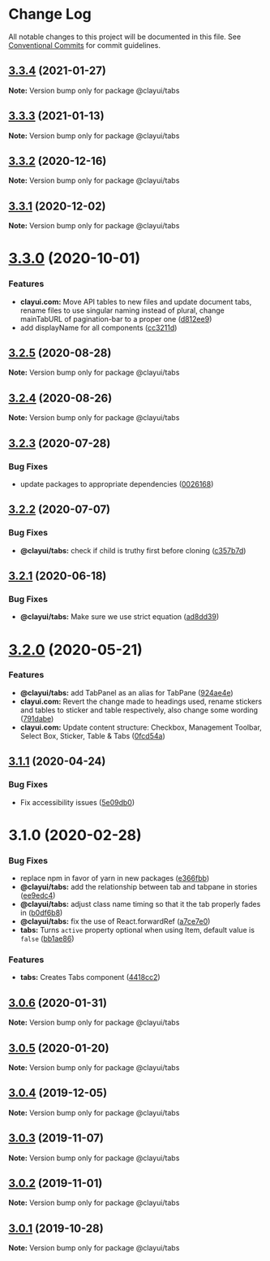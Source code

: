 # Change Log

All notable changes to this project will be documented in this file.
See [Conventional Commits](https://conventionalcommits.org) for commit guidelines.

## [3.3.4](https://github.com/liferay/clay/compare/@clayui/tabs@3.3.3...@clayui/tabs@3.3.4) (2021-01-27)

**Note:** Version bump only for package @clayui/tabs

## [3.3.3](https://github.com/liferay/clay/compare/@clayui/tabs@3.3.2...@clayui/tabs@3.3.3) (2021-01-13)

**Note:** Version bump only for package @clayui/tabs

## [3.3.2](https://github.com/liferay/clay/compare/@clayui/tabs@3.3.0...@clayui/tabs@3.3.2) (2020-12-16)

**Note:** Version bump only for package @clayui/tabs

## [3.3.1](https://github.com/liferay/clay/compare/@clayui/tabs@3.3.0...@clayui/tabs@3.3.1) (2020-12-02)

**Note:** Version bump only for package @clayui/tabs

# [3.3.0](https://github.com/liferay/clay/compare/@clayui/tabs@3.2.5...@clayui/tabs@3.3.0) (2020-10-01)

### Features

-   **clayui.com:** Move API tables to new files and update document tabs, rename files to use singular naming instead of plural, change mainTabURL of pagination-bar to a proper one ([d812ee9](https://github.com/liferay/clay/commit/d812ee9))
-   add displayName for all components ([cc3211d](https://github.com/liferay/clay/commit/cc3211d))

## [3.2.5](https://github.com/liferay/clay/compare/@clayui/tabs@3.2.4...@clayui/tabs@3.2.5) (2020-08-28)

**Note:** Version bump only for package @clayui/tabs

## [3.2.4](https://github.com/liferay/clay/compare/@clayui/tabs@3.2.3...@clayui/tabs@3.2.4) (2020-08-26)

**Note:** Version bump only for package @clayui/tabs

## [3.2.3](https://github.com/liferay/clay/compare/@clayui/tabs@3.2.2...@clayui/tabs@3.2.3) (2020-07-28)

### Bug Fixes

-   update packages to appropriate dependencies ([0026168](https://github.com/liferay/clay/commit/0026168))

## [3.2.2](https://github.com/liferay/clay/compare/@clayui/tabs@3.2.1...@clayui/tabs@3.2.2) (2020-07-07)

### Bug Fixes

-   **@clayui/tabs:** check if child is truthy first before cloning ([c357b7d](https://github.com/liferay/clay/commit/c357b7d))

## [3.2.1](https://github.com/liferay/clay/compare/@clayui/tabs@3.2.0...@clayui/tabs@3.2.1) (2020-06-18)

### Bug Fixes

-   **@clayui/tabs:** Make sure we use strict equation ([ad8dd39](https://github.com/liferay/clay/commit/ad8dd39))

# [3.2.0](https://github.com/liferay/clay/compare/@clayui/tabs@3.1.1...@clayui/tabs@3.2.0) (2020-05-21)

### Features

-   **@clayui/tabs:** add TabPanel as an alias for TabPane ([924ae4e](https://github.com/liferay/clay/commit/924ae4e))
-   **clayui.com:** Revert the change made to headings used, rename stickers and tables to sticker and table respectively, also change some wording ([791dabe](https://github.com/liferay/clay/commit/791dabe))
-   **clayui.com:** Update content structure: Checkbox, Management Toolbar, Select Box, Sticker, Table & Tabs ([0fcd54a](https://github.com/liferay/clay/commit/0fcd54a))

## [3.1.1](https://github.com/liferay/clay/compare/@clayui/tabs@3.1.0...@clayui/tabs@3.1.1) (2020-04-24)

### Bug Fixes

-   Fix accessibility issues ([5e09db0](https://github.com/liferay/clay/commit/5e09db0))

# 3.1.0 (2020-02-28)

### Bug Fixes

-   replace npm in favor of yarn in new packages ([e366fbb](https://github.com/liferay/clay/commit/e366fbb))
-   **@clayui/tabs:** add the relationship between tab and tabpane in stories ([ee9edc4](https://github.com/liferay/clay/commit/ee9edc4))
-   **@clayui/tabs:** adjust class name timing so that it the tab properly fades in ([b0df6b8](https://github.com/liferay/clay/commit/b0df6b8))
-   **@clayui/tabs:** fix the use of React.forwardRef ([a7ce7e0](https://github.com/liferay/clay/commit/a7ce7e0))
-   **tabs:** Turns `active` property optional when using Item, default value is `false` ([bb1ae86](https://github.com/liferay/clay/commit/bb1ae86))

### Features

-   **tabs:** Creates Tabs component ([4418cc2](https://github.com/liferay/clay/commit/4418cc2))

## [3.0.6](https://github.com/liferay/clay/tree/master/packages/clay-tabs/compare/@clayui/tabs@3.0.3...@clayui/tabs@3.0.6) (2020-01-31)

**Note:** Version bump only for package @clayui/tabs

## [3.0.5](https://github.com/liferay/clay/tree/master/packages/clay-tabs/compare/@clayui/tabs@3.0.3...@clayui/tabs@3.0.5) (2020-01-20)

**Note:** Version bump only for package @clayui/tabs

## [3.0.4](https://github.com/liferay/clay/tree/master/packages/clay-tabs/compare/@clayui/tabs@3.0.3...@clayui/tabs@3.0.4) (2019-12-05)

**Note:** Version bump only for package @clayui/tabs

## [3.0.3](https://github.com/liferay/clay/tree/master/packages/clay-tabs/compare/@clayui/tabs@3.0.2...@clayui/tabs@3.0.3) (2019-11-07)

**Note:** Version bump only for package @clayui/tabs

## [3.0.2](https://github.com/liferay/clay/tree/master/packages/clay-tabs/compare/@clayui/tabs@3.0.1...@clayui/tabs@3.0.2) (2019-11-01)

**Note:** Version bump only for package @clayui/tabs

## [3.0.1](https://github.com/liferay/clay/tree/master/packages/clay-tabs/compare/@clayui/tabs@3.0.0...@clayui/tabs@3.0.1) (2019-10-28)

**Note:** Version bump only for package @clayui/tabs
